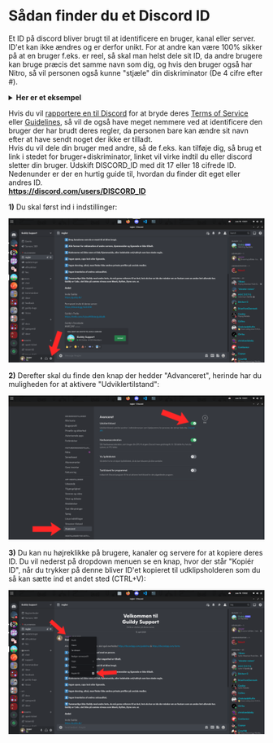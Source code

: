 # Sådan finder du et Discord ID
Et ID på discord bliver brugt til at identificere en bruger, kanal eller server. ID'et kan ikke ændres og er derfor unikt. For at andre kan være 100% sikker på at en bruger f.eks. er reel, så skal man helst dele sit ID, da andre brugere kan bruge præcis det samme navn som dig, og hvis den bruger også har Nitro, så vil personen også kunne "stjæle" din diskriminator (De 4 cifre efter #).  

<details close>
  <summary><b>Her er et eksempel</b></summary>
  <p>
Min discord bruger hedder **Jazper#2621**, jeg har ikke nitro, og der er en anden der gerne vil lade som om at han er mig. Han køber nitro og laver sit brugernavn om til Jazper. Fordi han har nitro, så kan han også ændre sin diskriminator, så det ændre han til **2621**, det samme som mit. Da jeg ikke har nitro, så vil jeg nu få en ny diskriminator, fordi nitro brugere får "diskriminator prioritet". Så nu har jeg brugeren **Jazper#6489** og ham der vil efterligne mig har nu mit gamle **Jazper#2621**. Hvis jeg havde mit gamle brugernavn og diskriminator stående på en hjemmeside, så vil ham der efterligner mig nu se mere troværdig ud.  
  </p>
</details>

Hvis du vil [rapportere en til Discord](https://dis.gd/request) for at bryde deres [Terms of Service](https://discord.com/terms) eller [Guidelines](https://discord.com/guidelines), så vil de også have meget nemmere ved at identificere den bruger der har brudt deres regler, da personen bare kan ændre sit navn efter at have sendt noget der ikke er tilladt.   
Hvis du vil dele din bruger med andre, så de f.eks. kan tilføje dig, så brug et link i stedet for bruger+diskriminator, linket vil virke indtil du eller discord sletter din bruger.
Udskift DISCORD_ID med dit 17 eller 18 cifrede ID. Nedenunder er der en hurtig guide til, hvordan du finder dit eget eller andres ID.  
**https://discord.com/users/DISCORD_ID**  

**1)** Du skal først ind i indstillinger:  

![Indstillinger](images/img1.png)

**2)** Derefter skal du finde den knap der hedder "Advanceret", herinde har du muligheden for at aktivere "Udviklertilstand":

![Aktivering af udviklertilstand](images/img2.png)

**3)** Du kan nu højreklikke på brugere, kanaler og servere for at kopiere deres ID. Du vil nederst på dropdown menuen se en knap, hvor der står "Kopiér ID", når du trykker på denne bliver ID'et kopieret til udklipsholderen som du så kan sætte ind et andet sted (CTRL+V):

![Kopiering af ID](images/img3.png)
